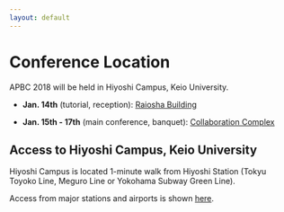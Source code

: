 ```yaml
---
layout: default
---
```

# Conference Location

APBC 2018 will be held in Hiyoshi Campus, Keio University.

* **Jan. 14th** (tutorial, reception): [Raiosha Building](https://www.google.co.jp/maps/place/Raiosha,+Hiyoshi+Campus,+Keio+University/@35.5523945,139.6478928,18z/data=!4m5!3m4!1s0x0:0x49ba84e74017bbd0!8m2!3d35.5532848!4d139.6492593?hl=en)

* **Jan. 15th - 17th** (main conference, banquet):  [Collaboration Complex](https://www.google.co.jp/maps/place/%E6%85%B6%E6%87%89%E7%BE%A9%E5%A1%BE%E6%97%A5%E5%90%89%E3%82%AD%E3%83%A3%E3%83%B3%E3%83%91%E3%82%B9%E5%8D%94%E7%94%9F%E9%A4%A8/@35.5523945,139.6478928,18z/data=!4m12!1m6!3m5!1s0x0:0x49ba84e74017bbd0!2sRaiosha,+Hiyoshi+Campus,+Keio+University!8m2!3d35.5532848!4d139.6492593!3m4!1s0x0:0x4f4b2592d1bb6c12!8m2!3d35.5520781!4d139.6472383?hl=en)


## Access to Hiyoshi Campus, Keio University

Hiyoshi Campus is located 1-minute walk from Hiyoshi Station
(Tokyu Toyoko Line, Meguro Line or Yokohama Subway Green Line).

Access from major stations and airports is shown [here](https://www.keio.ac.jp/en/maps/hiyoshi.html).
